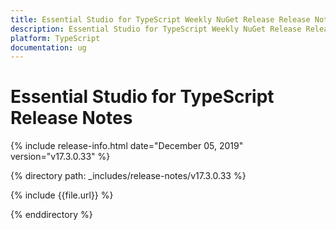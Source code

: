 ```yaml
---
title: Essential Studio for TypeScript Weekly NuGet Release Release Notes  
description: Essential Studio for TypeScript Weekly NuGet Release Release Notes  
platform: TypeScript
documentation: ug
---
```


# Essential Studio for TypeScript  Release Notes  

{% include release-info.html date="December 05, 2019"  version="v17.3.0.33" %} 


{% directory path: _includes/release-notes/v17.3.0.33 %}

{% include {{file.url}} %}

{% enddirectory %}